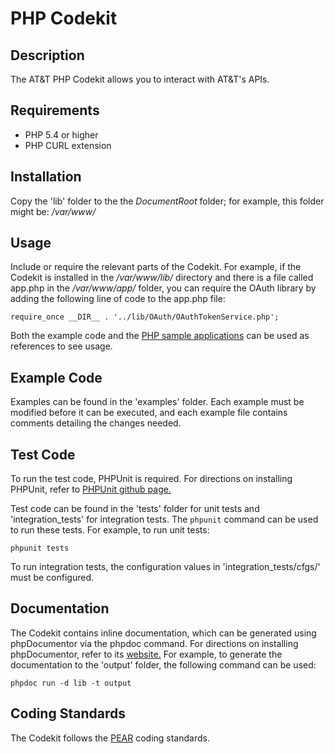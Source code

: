 # PHP Codekit

## Description

The AT&T PHP Codekit allows you to interact with AT&T's APIs.

## Requirements

- PHP 5.4 or higher
- PHP CURL extension

## Installation

Copy the 'lib' folder to the the _DocumentRoot_ folder; for example, this
folder might be: _/var/www/_

## Usage

Include or require the relevant parts of the Codekit. For example, if the
Codekit is installed in the _/var/www/lib/_ directory and there is a file
called app.php in the _/var/www/app/_ folder, you can require the OAuth library
by adding the following line of code to the app.php file:

    require_once __DIR__ . '../lib/OAuth/OAuthTokenService.php';

Both the example code and the
[PHP sample applications](https://developer.att.com/developer/forward.jsp?passedItemId=13200286&parentItemId=13100236)
can be used as references to see usage.

## Example Code

Examples can be found in the 'examples' folder. Each example must be modified
before it can be executed, and each example file contains comments detailing
the changes needed.

## Test Code

To run the test code, PHPUnit is required. For directions on installing
PHPUnit, refer to [PHPUnit github page.](https://github.com/sebastianbergmann/phpunit/)

Test code can be found in the 'tests' folder for unit tests and
'integration\_tests' for integration tests. The `phpunit` command can be used
to run these tests. For example, to run unit tests:

    phpunit tests

To run integration tests, the configuration values in 'integration\_tests/cfgs/'
must be configured.

## Documentation

The Codekit contains inline documentation, which can be generated using
phpDocumentor via the phpdoc command. For directions on installing
phpDocumentor, refer to its [website.](http://www.phpdoc.org/) For example, to
generate the documentation to the 'output' folder, the following command can be
used:

    phpdoc run -d lib -t output

## Coding Standards

The Codekit follows the [PEAR](http://pear.php.net/manual/en/coding-standards.php)
coding standards.
